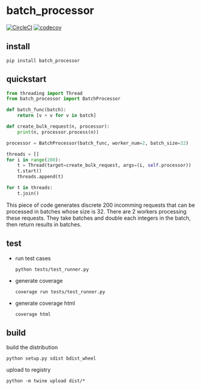 # batch_processor

[![CircleCI](https://circleci.com/gh/leon0707/batch_processor.svg?style=svg)](https://circleci.com/gh/leon0707/batch_processor)
[![codecov](https://codecov.io/gh/leon0707/batch_processor/branch/master/graph/badge.svg)](https://codecov.io/gh/leon0707/batch_processor)

## install
```shell
pip install batch_processor
```

## quickstart
```python
from threading import Thread
from batch_processor import BatchProcessor

def batch_func(batch):
    return [v + v for v in batch]

def create_bulk_request(n, processor):
    print(n, processor.process(n))

processor = BatchProcessor(batch_func, worker_num=2, batch_size=32)

threads = []
for i in range(200):
    t = Thread(target=create_bulk_request, args=(i, self.processor))
    t.start()
    threads.append(t)

for t in threads:
    t.join()
```

This piece of code generates discrete 200 incomming requests that can be processed in batches whose size is 32. There are 2 workers processing these requests. They take batches and double each integers in the batch, then return results in batches.

## test
* run test cases
  ```shell
  python tests/test_runner.py
  ```
* generate coverage
  ```shell
  coverage run tests/test_runner.py
  ```
* generate coverage html
  ```shell
  coverage html
  ```

## build
build the distribution
```shell
python setup.py sdist bdist_wheel
```
upload to registry
```shell
python -m twine upload dist/*
```